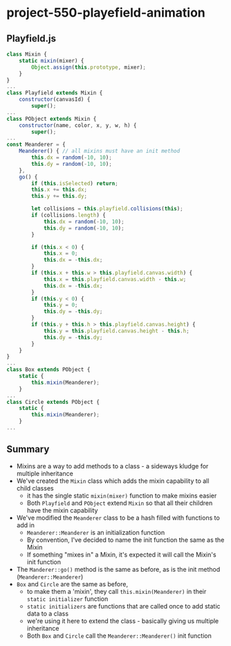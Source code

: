 # project-550-playefield-animation

## Playfield.js
```js
class Mixin {
    static mixin(mixer) {
        Object.assign(this.prototype, mixer);
    }
}
...
class Playfield extends Mixin {
    constructor(canvasId) {
        super();
...
class PObject extends Mixin {
    constructor(name, color, x, y, w, h) {
        super();
...
const Meanderer = {
    Meanderer() { // all mixins must have an init method
        this.dx = random(-10, 10);
        this.dy = random(-10, 10);
    },
    go() {
        if (this.isSelected) return;
        this.x += this.dx;
        this.y += this.dy;

        let collisions = this.playfield.collisions(this);
        if (collisions.length) {
            this.dx = random(-10, 10);
            this.dy = random(-10, 10);
        }

        if (this.x < 0) {
            this.x = 0;
            this.dx = -this.dx;
        }
        if (this.x + this.w > this.playfield.canvas.width) {
            this.x = this.playfield.canvas.width - this.w;
            this.dx = -this.dx;
        }
        if (this.y < 0) {
            this.y = 0;
            this.dy = -this.dy;
        }
        if (this.y + this.h > this.playfield.canvas.height) {
            this.y = this.playfield.canvas.height - this.h;
            this.dy = -this.dy;
        }
    }
}
...
class Box extends PObject {
    static {
        this.mixin(Meanderer);
    }
...
class Circle extends PObject {
    static {
        this.mixin(Meanderer);
    }
...
```

## Summary
* Mixins are a way to add methods to a class - a sideways kludge for multiple inheritance
* We've created the `Mixin` class which adds the mixin capability to all child classes
  * it has the single static `mixin(mixer)` function to make mixins easier
  * Both `Playfield` and `PObject` extend `Mixin` so that all their children have the mixin capability
* We've modified the `Meanderer` class to be a hash filled with functions to add in
  * `Meanderer::Meanderer` is an initialization function
  * By convention, I've decided to name the init function the same as the Mixin
  * If something "mixes in" a Mixin, it's expected it will call the Mixin's init function
* The `Manderer::go()` method is the same as before, as is the init method (`Meanderer::Meanderer`)
* `Box` and `Circle` are the same as before, 
  * to make them a 'mixin', they call `this.mixin(Meanderer)` in their `static initializer` function
  * `static initializers` are functions that are called once to add static data to a class
  * we're using it here to extend the class - basically giving us multiple inheritance
  * Both `Box` and `Circle` call the `Meanderer::Meanderer()` init function